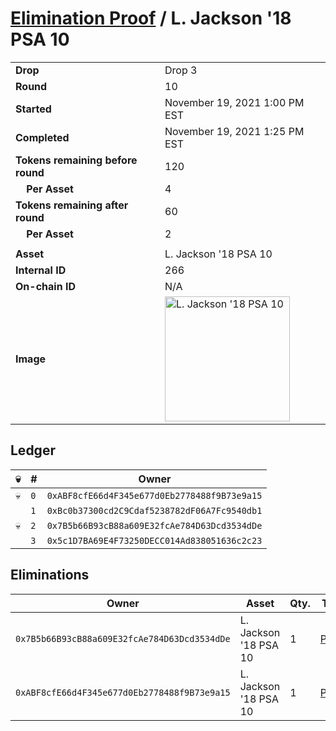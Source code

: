 # [Elimination Proof](./readme.md) / L. Jackson &#039;18 PSA 10

|||
|---|---|
| **Drop** | Drop 3 |
| **Round** | 10 |
| **Started** | November 19, 2021 1:00 PM EST |
| **Completed** | November 19, 2021 1:25 PM EST |
| **Tokens remaining before round** | 120 |
| **&nbsp;&nbsp;&nbsp;&nbsp;Per Asset** | 4 |
| **Tokens remaining after round** | 60 |
| **&nbsp;&nbsp;&nbsp;&nbsp;Per Asset** | 2 |
| | |
| **Asset** | L. Jackson &#039;18 PSA 10 |
| **Internal ID** | 266 |
| **On-chain ID** | N/A |
| **Image** | <img src="https://tcdn.blokpax.com/94d9199b-dc5f-4fe4-91ba-b81ce1319327/d3a9a9699c2292f69a8d394a29f43b4120197cd5846dab14227be35c980e642d.jpg" height="200" alt="L. Jackson &#039;18 PSA 10" /> |

## Ledger

| 💀 | # | Owner |
| --- | --- | --- |
| 💀 | `0` | `0xABF8cfE66d4F345e677d0Eb2778488f9B73e9a15` |
|  | `1` | `0xBc0b37300cd2C9Cdaf5238782dF06A7Fc9540db1` |
| 💀 | `2` | `0x7B5b66B93cB88a609E32fcAe784D63Dcd3534dDe` |
|  | `3` | `0x5c1D7BA69E4F73250DECC014Ad838051636c2c23` |


## Eliminations

| Owner | Asset | Qty. | Transaction |
| --- | --- | --- | --- |
| `0x7B5b66B93cB88a609E32fcAe784D63Dcd3534dDe` | L. Jackson '18 PSA 10 | 1 | [Polygonscan](https://polygonscan.com/tx/0x349ad170f4a597cdb6fb9d0c9cc71e8be3a5751149c313626822cff78b8f98a4) |
| `0xABF8cfE66d4F345e677d0Eb2778488f9B73e9a15` | L. Jackson '18 PSA 10 | 1 | [Polygonscan](https://polygonscan.com/tx/0x0c29374c5112f59e5b708930729f4a944c57e01b2b0e424391c4d49ae6504eb0) |

